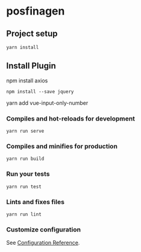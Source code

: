 # posfinagen

## Project setup
```
yarn install
```
## Install Plugin
npm install axios
```
npm install --save jquery
```
yarn add vue-input-only-number
### Compiles and hot-reloads for development
```
yarn run serve
```

### Compiles and minifies for production
```
yarn run build
```

### Run your tests
```
yarn run test
```

### Lints and fixes files
```
yarn run lint
```

### Customize configuration
See [Configuration Reference](https://cli.vuejs.org/config/).
